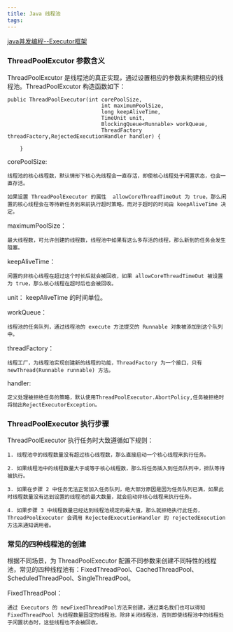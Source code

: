 ```yaml
---
title: Java 线程池
tags:
---
```


[java并发编程--Executor框架
](https://www.cnblogs.com/MOBIN/p/5436482.html)


### ThreadPoolExcutor 参数含义

ThreadPoolExcutor 是线程池的真正实现，通过设置相应的参数来构建相应的线程池。ThreadPoolExcutor 构造函数如下：

```
public ThreadPoolExecutor(int corePoolSize,
                              int maximumPoolSize,
                              long keepAliveTime,
                              TimeUnit unit,
                              BlockingQueue<Runnable> workQueue,
                              ThreadFactory threadFactory,RejectedExecutionHandler handler) {
        
    }
```

corePoolSize:

    线程池的核心线程数，默认情形下核心先线程会一直存活，即使核心线程处于闲置状态，也会一直存活。

    如果设置 ThreadPoolExecutor 的属性  allowCoreThreadTimeOut 为 true，那么闲置的核心线程会在等待新任务到来前执行超时策略，而对于超时的时间由 keepAliveTime 决定。

maximumPoolSize：

    最大线程数，可允许创建的线程数，线程池中如果有这么多存活的线程，那么新到的任务会发生阻塞。

keepAliveTime：

    闲置的非核心线程在超过这个时长后就会被回收，如果 allowCoreThreadTimeOut 被设置为 true，那么核心线程在超时后也会被回收。

unit：
    keepAliveTime 的时间单位。

workQueue：

    线程池的任务队列，通过线程池的 execute 方法提交的 Runnable 对象被添加到这个队列中。

threadFactory：

    线程工厂，为线程池实现创建新的线程的功能，ThreadFactory 为一个接口，只有 newThread(Runnable runnable) 方法。

handler:

    定义处理被拒绝任务的策略，默认使用ThreadPoolExecutor.AbortPolicy,任务被拒绝时将抛出RejectExecutorException。

### ThreadPoolExecutor 执行步骤

ThreadPoolExecutor 执行任务时大致遵循如下规则：

    1. 线程池中的线程数量没有超过核心线程数，那么直接启动一个核心线程来执行任务。

    2. 如果线程池中的线程数量大于或等于核心线程数，那么将任务插入到任务队列中，排队等待被执行。
   
    3. 如果在步骤 2 中任务无法正常加入任务队列，绝大部分原因是因为任务队列已满，如果此时线程数量没有达到设置的线程池的最大数量，就会启动非核心线程来执行任务。
   
    4. 如果步骤 3 中线程数量已经达到线程池规定的最大值，那么就拒绝执行此任务，ThreadPoolExecutor 会调用 RejectedExecutionHandler 的 rejectedExecution 方法来通知调用者。


### 常见的四种线程池的创建

根据不同场景，为 ThreadPoolExecutor 配置不同参数来创建不同特性的线程池，常见的四种线程池有：FixedThreadPool、CachedThreadPool、ScheduledThreadPool、SingleThreadPool。


FixedThreadPool：

    通过 Executors 的 newFixedThreadPool方法来创建，通过类名我们也可以得知 FixedThreadPool 为线程数量固定的线程池，除非关闭线程池，否则即使线程池中的线程处于闲置状态时，这些线程也不会被回收。